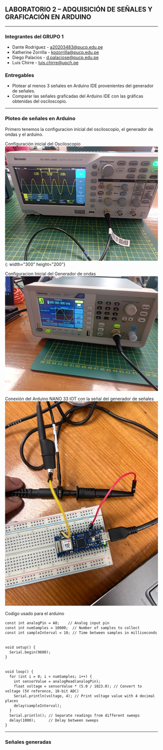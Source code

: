 ## LABORATORIO 2 – ADQUISICIÓN DE SEÑALES Y GRAFICACIÓN EN ARDUINO
---
### Integrantes del GRUPO 1
* Dante Rodriguez - a20203483@pucp.edu.pe
* Katherine Zorrilla - kpzorrilla@pucp.edu.pe
* Diego Palacios - d.palaciose@pucp.edu.pe
* Luis Chirre - luis.chirre@upch.pe

### Entregables
* Plotear al menos 3 señales en Arduino IDE provenientes del generador de señales.
* Comparar las señales graficadas del Arduino IDE con las gráficas obtenidas del osciloscopio.
---
### Ploteo de señales en Arduino

Primero tenemos la configuracion inicial del osciloscopio, el generador de ondas y el arduino.

Configuración inicial del Osciloscopio
![B1](imagenes/MISC1.jpg){: width="300" height="200"}

Configuracion Inicial del Generador de ondas
![B2](imagenes/MISC2.jpg)

Conexión del Arduino NANO 33 IOT con la señal del generador de señales
![B3](imagenes/MISC3.jpg)

Codigo usado para el arduino
```
const int analogPin = A0;    // Analog input pin
const int numSamples = 10000;  // Number of samples to collect
const int sampleInterval = 10; // Time between samples in milliseconds


void setup() {
  Serial.begin(9600);
}


void loop() {
  for (int i = 0; i < numSamples; i++) {
    int sensorValue = analogRead(analogPin);
    float voltage = sensorValue * (5.0 / 1023.0); // Convert to voltage (5V reference, 10-bit ADC)
    Serial.println(voltage, 4); // Print voltage value with 4 decimal places
    delay(sampleInterval);
  }
  Serial.println(); // Separate readings from different sweeps
  delay(1000);      // Delay between sweeps
}
```
---
### Señales generadas






